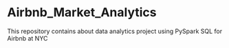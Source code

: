 # Airbnb_Market_Analytics
This repository contains about data analytics project using PySpark SQL for Airbnb at NYC

